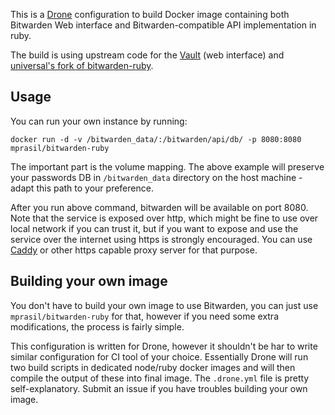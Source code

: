 This is a [Drone](http://docs.drone.io/) configuration to build Docker image containing both Bitwarden Web interface and Bitwarden-compatible API implementation in ruby.

The build is using upstream code for the [Vault](https://github.com/bitwarden/web) (web interface) and [universal's fork of bitwarden-ruby](https://github.com/universal/bitwarden-ruby).

## Usage

You can run your own instance by running:

```
docker run -d -v /bitwarden_data/:/bitwarden/api/db/ -p 8080:8080 mprasil/bitwarden-ruby
```

The important part is the volume mapping. The above example will preserve your passwords DB in `/bitwarden_data` directory on the host machine - adapt this path to your preference. 

After you run above command, bitwarden will be available on port 8080. Note that the service is exposed over http, which might be fine to use over local network if you can trust it, but if you want to expose and use the service over the internet using https is strongly encouraged. You can use [Caddy](https://caddyserver.com/) or other https capable proxy server for that purpose.

## Building your own image

You don't have to build your own image to use Bitwarden, you can just use `mprasil/bitwarden-ruby` for that, however if you need some extra modifications, the process is fairly simple.

This configuration is written for Drone, however it shouldn't be har to write similar configuration for CI tool of your choice. Essentially Drone will run two build scripts in dedicated node/ruby docker images and will then compile the output of these into final image. The `.drone.yml` file is pretty self-explanatory. Submit an issue if you have troubles building your own image.